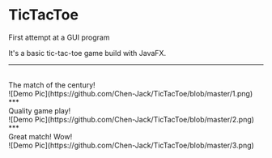# TicTacToe
First attempt at a GUI program 

It's a basic tic-tac-toe game build with JavaFX.
***
<br/>
The match of the century!<br/>
![Demo Pic](https://github.com/Chen-Jack/TicTacToe/blob/master/1.png)
***
<br/>
Quality game play!<br/>
![Demo Pic](https://github.com/Chen-Jack/TicTacToe/blob/master/2.png)
***
<br/>
Great match! Wow!<br/>
![Demo Pic](https://github.com/Chen-Jack/TicTacToe/blob/master/3.png)
